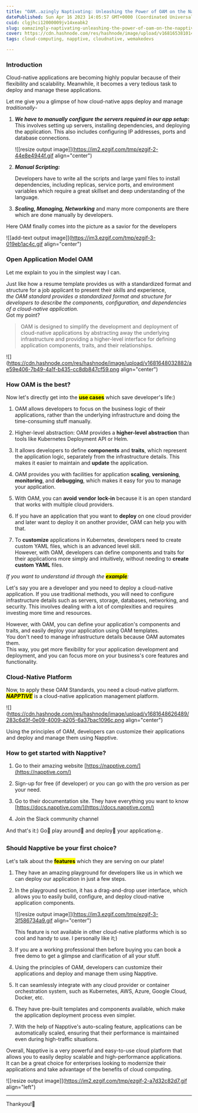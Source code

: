```yaml
---
title: "OAM..azingly Naptivating: Unleashing the Power of OAM on the Napptive Platform""
datePublished: Sun Apr 16 2023 14:05:57 GMT+0000 (Coordinated Universal Time)
cuid: clgjhci12000009jv14xeabk2
slug: oamazingly-naptivating-unleashing-the-power-of-oam-on-the-napptive-platform
cover: https://cdn.hashnode.com/res/hashnode/image/upload/v1681653810147/ad89ce08-90d1-427a-ac01-57b260070754.jpeg
tags: cloud-computing, napptive, cloudnative, wemakedevs

---
```


### Introduction

Cloud-native applications are becoming highly popular because of their flexibility and scalability. Meanwhile, it becomes a very tedious task to deploy and manage these applications.

Let me give you a glimpse of how cloud-native apps deploy and manage *traditionally*\-

1. ***We have to manually configure the servers required in our app setup:***  
    This involves setting up servers, installing dependencies, and deploying the application. This also includes configuring IP addresses, ports and database connections.
    
    ![[resize output image]](https://im2.ezgif.com/tmp/ezgif-2-44e8e4944f.gif align="center")
    
2. ***Manual Scripting:***
    
    Developers have to write all the scripts and large yaml files to install dependencies, including replicas, service ports, and environment variables which require a great skillset and deep understanding of the language.
    
3. ***Scaling, Managing, Networking*** and many more components are there which are done manually by developers.
    

Here OAM finally comes into the picture as a savior for the developers

![[add-text output image]](https://im3.ezgif.com/tmp/ezgif-3-019eb1ac4c.gif align="center")

### Open Application Model OAM

Let me explain to you in the simplest way I can.

Just like how a resume template provides us with a standardized format and structure for a job applicant to present their skills and experience,  
*the OAM standard provides a standardized format and structure for developers to describe the components, configuration, and dependencies of a cloud-native application.*  
Got my point?

> OAM is designed to simplify the development and deployment of cloud-native applications by abstracting away the underlying infrastructure and providing a higher-level interface for defining application components, traits, and their relationships.

![](https://cdn.hashnode.com/res/hashnode/image/upload/v1681648032882/ae59e406-7b49-4a1f-b435-cc8db847cf59.png align="center")

### How OAM is the best?

Now let's directly get into the **<mark>use cases</mark>** which save developer's life:)

1. OAM allows developers to focus on the business logic of their applications, rather than the underlying infrastructure and doing the time-consuming stuff manually.
    
2. Higher-level abstraction: OAM provides a **higher-level** **abstraction** than tools like Kubernetes Deployment API or Helm.
    
3. It allows developers to define **components** and **traits**, which represent the application logic, separately from the infrastructure details. This makes it easier to maintain and **update** the application.
    
4. OAM provides you with facilities for application **scaling**, **versioning**, **monitoring**, and **debugging**, which makes it easy for you to manage your application.
    
5. With OAM, you can **avoid** **vendor** **lock-in** because it is an open standard that works with multiple cloud providers.
    
6. If you have an application that you want to **deploy** on one cloud provider and later want to deploy it on another provider, OAM can help you with that.
    
7. To **customize** applications in Kubernetes, developers need to create custom YAML files, which is an advanced level skill.  
    However, with OAM, developers can define components and traits for their applications more simply and intuitively, without needing to **create** **custom** **YAML** files.
    

*If you want to understand id through the* ***<mark>example</mark>****:*

Let's say you are a developer and you need to deploy a cloud-native application. If you use traditional methods, you will need to configure infrastructure details such as servers, storage, databases, networking, and security. This involves dealing with a lot of complexities and requires investing more time and resources.

However, with OAM, you can define your application's components and traits, and easily deploy your application using OAM templates.  
You don't need to manage infrastructure details because OAM automates them.  
This way, you get more flexibility for your application development and deployment, and you can focus more on your business's core features and functionality.

### Cloud-Native Platform

Now, to apply these OAM Standards, you need a cloud-native platform.  
***<mark>NAPPTIVE</mark>*** is a cloud-native application management platform.

![](https://cdn.hashnode.com/res/hashnode/image/upload/v1681648626489/283c6d3f-0e09-4009-a205-6a37bac1096c.png align="center")

Using the principles of OAM, developers can customize their applications and deploy and manage them using Napptive.

### How to get started with Napptive?

1. Go to their amazing website [https://napptive.com/](https://napptive.com/)
    
2. Sign-up for free (if developer) or you can go with the pro version as per your need.
    
3. Go to their documentation site. They have everything you want to know  
    [https://docs.napptive.com/](https://docs.napptive.com/)
    
4. Join the Slack community channel
    

And that's it:) Go🚀 play around🤖 and deploy🐳 your application🛸.

### Should Napptive be your first choice?

Let's talk about the **<mark>features</mark>** which they are serving on our plate!

1. They have an amazing playground for developers like us in which we can deploy our application in just a few steps.
    
2. In the playground section, it has a drag-and-drop user interface, which allows you to easily build, configure, and deploy cloud-native application components.
    
    ![[resize output image]](https://im3.ezgif.com/tmp/ezgif-3-3f586734a9.gif align="center")
    
    This feature is not available in other cloud-native platforms which is so cool and handy to use. I personally like it;)
    
3. If you are a working professional then before buying you can book a free demo to get a glimpse and clarification of all your stuff.
    
4. Using the principles of OAM, developers can customize their applications and deploy and manage them using Napptive.
    
5. It can seamlessly integrate with any cloud provider or container orchestration system, such as Kubernetes, AWS, Azure, Google Cloud, Docker, etc.
    
6. They have pre-built templates and components available, which make the application deployment process even simpler.
    
7. With the help of Napptive's auto-scaling feature, applications can be automatically scaled, ensuring that their performance is maintained even during high-traffic situations.
    

Overall, Napptive is a very powerful and easy-to-use cloud platform that allows you to easily deploy scalable and high-performance applications.  
It can be a great choice for enterprises looking to modernize their applications and take advantage of the benefits of cloud computing.

![[resize output image]](https://im2.ezgif.com/tmp/ezgif-2-a7d32c82d7.gif align="left")

---

Thankyou!💜